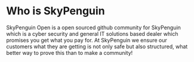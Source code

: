# Who is SkyPenguin

SkyPenguin Open is a open sourced github community for SkyPenguin which is a cyber security and general IT solutions based dealer which promises you get what you pay for. At SkyPenguin we ensure our customers what they are getting is not only safe but also structured, what better way to prove this than to make a community! 
